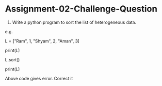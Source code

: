 # Assignment-02-Challenge-Question

1. Write a python program to sort the list of heterogeneous data. 

e.g. 

L = ["Ram", 1, "Shyam", 2, "Aman", 3]

print(L)

L.sort()

print(L)
 

Above code gives error. Correct it
